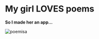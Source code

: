 # My girl LOVES poems

**So I made her an app...**

![poemisa](https://github.com/user-attachments/assets/25a28317-5bd8-4505-8973-2eef121d1ff8)
